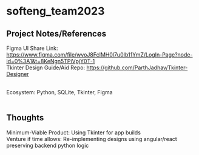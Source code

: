 # softeng_team2023

## Project Notes/References

Figma UI Share Link: https://www.figma.com/file/wvoJ8FcIMH0l7u0Ib11YmZ/LogIn-Page?node-id=0%3A1&t=8KeNgn5TPiVpjY0T-1 <br>
Tkinter Design Guide/Aid Repo: https://github.com/ParthJadhav/Tkinter-Designer <br> <br>

Ecosystem: Python, SQLite, Tkinter, Figma <br> <br>

## Thoughts <br>

Minimum-Viable Product: Using Tkinter for app builds <br>
Venture if time allows: Re-implementing designs using angular/react preserving backend python logic 
